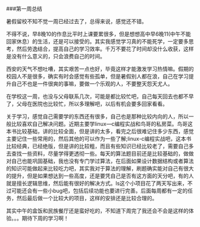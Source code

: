 ###第一周总结

暑假留校不知不觉一周已经过去了，总得来说，感觉还不错。

不得不说，早8晚10的作息比平时上课要累很多，但是想想高中早6晚11(中午不能回家休息）的生活，还是可以接受的。其实我感觉学习真的不能死学，一定要多思考，然后劳逸结合，提高自己的学习效率。千万不要花了时间却没什么收获，这样是没有什么意义的，只会浪费自己的时间。

西安的天气不想吐嘈，其实艰苦一点也好，毕竟这样才能激发学习热情嘛。假期的校园人不是很多，确实有时会感觉有些孤单，但是暑假别人都在浪，自己在学习提升自己不也是一件很爽的事嘛，要做一个乐观的人，不要整天怨天尤人。

在学校这一周，也没与父母联系几次，可能是都比较忙吧，自己每天回去也都不早了，父母在医院也比较忙，所以多理解吧，以后有机会要多回家看看。

关于学习，感觉自己需要学的东西还有很多，自己也是那种比较内向的人，所以一般比较喜欢自己解决问题。近期主要学linux—c编程实战和鸟哥的私房菜。鸟哥这本书比较基础，讲的比较全面，但是讲的太多，看完之后很难记住多少东西，感觉主要记住一些常用的，然后其他的可以作为一些了解;linux-c编程实战吧，这本书比较经典，已经绝版，但是讲的比较粗，而且有些知识已经比较老了，需要自己多去查找一些资料，尽量学得更透彻一些。每天的算法题目前还是比较基础的，做做对自己也能巩固基础，我也没有专门学过算法，在后面如果设计数据结构或者算法的知识可能做起来比较吃力吧，其实我对于算法的理解，刷题确实能对自己有很大的提升，但是如果想达到一些高度，还是要凭自己是否有这方面的天分吧，有的人就是擅长逻辑思维，然后能有很好的解决方式。ls这个小项目花了两天写出来，不过可能还会有一些小bug吧，包括后续功能也要进行完善。后面每周都有一定的任务，然后最后做一个比较大的项目，这样的安排还是比较合理的。

其实中午的盒饭和民族餐厅还是蛮好吃的，不知道下周完了我还会不会是这样的体验。。。期待下周的学习啊！
